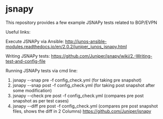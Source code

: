 # jsnapy

This repository provides a few example JSNAPy tests related to BGP/EVPN

Useful links:

Execute JSNAPy via Ansible:
http://junos-ansible-modules.readthedocs.io/en/2.0.2/juniper_junos_jsnapy.html

Writing JSNAPy tests:
https://github.com/Juniper/jsnapy/wiki/2.-Writing-test-and-config-file

Running JSNAPy tests via cmd line:
1. jsnapy --snap pre -f config_check.yml (for taking pre snapshot)
2. jsnapy --snap post -f config_check.yml (for taking post snapshot after some modification)
3. jsnapy --check pre post -f config_check.yml (compares pre post snapshot as per test cases)
4. jsnapy --diff pre post -f config_check.yml (compares pre post snapshot files, shows the diff in 2 Columns)
https://github.com/Juniper/jsnapy

